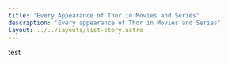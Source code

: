 ```yaml
---
title: 'Every Appearance of Thor in Movies and Series'
description: 'Every appearance of Thor in Movies and Series'
layout: ../../layouts/list-story.astro
---
```


test